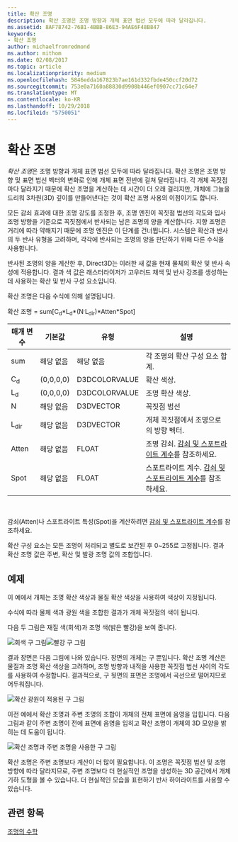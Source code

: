 ```yaml
---
title: 확산 조명
description: 확산 조명은 조명 방향과 개체 표면 법선 모두에 따라 달라집니다.
ms.assetid: 8AF78742-76B1-4BBB-86E3-94AE6F48B847
keywords:
- 확산 조명
author: michaelfromredmond
ms.author: mithom
ms.date: 02/08/2017
ms.topic: article
ms.localizationpriority: medium
ms.openlocfilehash: 5846edda167823b7ae161d332fbde450ccf20d72
ms.sourcegitcommit: 753e0a7160a88830d9908b446ef0907cc71c64e7
ms.translationtype: MT
ms.contentlocale: ko-KR
ms.lasthandoff: 10/29/2018
ms.locfileid: "5750051"
---
```

# <a name="diffuse-lighting"></a>확산 조명


*확산 조명*은 조명 방향과 개체 표면 법선 모두에 따라 달라집니다. 확산 조명은 조명 방향 및 표면 법선 벡터의 변화로 인해 개체 표면 전반에 걸쳐 달라집니다. 각 개체 꼭짓점마다 달라지기 때문에 확산 조명을 계산하는 데 시간이 더 오래 걸리지만, 개체에 그늘을 드리워 3차원(3D) 깊이를 만들어낸다는 것이 확산 조명 사용의 이점이기도 합니다.

모든 감쇠 효과에 대한 조명 강도를 조정한 후, 조명 엔진이 꼭짓점 법선의 각도와 입사 조명 방향을 기준으로 꼭짓점에서 반사되는 남은 조명의 양을 계산합니다. 지향 조명은 거리에 따라 약해지기 때문에 조명 엔진은 이 단계를 건너뜁니다. 시스템은 확산과 반사의 두 반사 유형을 고려하며, 각각에 반사되는 조명의 양을 판단하기 위해 다른 수식을 사용합니다.

반사된 조명의 양을 계산한 후, Direct3D는 이러한 새 값을 현재 물체의 확산 및 반사 속성에 적용합니다. 결과 색 값은 래스터라이저가 고우러드 채색 및 반사 강조를 생성하는 데 사용하는 확산 및 반사 구성 요소입니다.

확산 조명은 다음 수식에 의해 설명됩니다.

확산 조명 = sum\[C<sub>d</sub>\*L<sub>d</sub>\*(N<sup>.</sup>L<sub>dir</sub>)\*Atten\*Spot\]

| 매개 변수       | 기본값 | 유형          | 설명                                                                                      |
|-----------------|---------------|---------------|--------------------------------------------------------------------------------------------------|
| sum             | 해당 없음           | 해당 없음           | 각 조명의 확산 구성 요소 합계.                                                     |
| C<sub>d</sub>   | (0,0,0,0)     | D3DCOLORVALUE | 확산 색상.                                                                                   |
| L<sub>d</sub>   | (0,0,0,0)     | D3DCOLORVALUE | 조명 확산 색상.                                                                             |
| N               | 해당 없음           | D3DVECTOR     | 꼭짓점 법선                                                                                    |
| L<sub>dir</sub> | 해당 없음           | D3DVECTOR     | 개체 꼭짓점에서 조명으로의 방향 벡터.                                                |
| Atten           | 해당 없음           | FLOAT         | 조명 감쇠. [감쇠 및 스포트라이트 계수](attenuation-and-spotlight-factor.md)를 참조하세요. |
| Spot            | 해당 없음           | FLOAT         | 스포트라이트 계수. [감쇠 및 스포트라이트 계수](attenuation-and-spotlight-factor.md)를 참조하세요.  |

 

감쇠(Atten)나 스포트라이트 특성(Spot)을 계산하려면 [감쇠 및 스포트라이트 계수](attenuation-and-spotlight-factor.md)를 참조하세요.

확산 구성 요소는 모든 조명이 처리되고 별도로 보간된 후 0~255로 고정됩니다. 결과 확산 조명 값은 주변, 확산 및 발광 조명 값의 조합입니다.

## <a name="span-idexamplespanspan-idexamplespanspan-idexamplespanexample"></a><span id="Example"></span><span id="example"></span><span id="EXAMPLE"></span>예제


이 예에서 개체는 조명 확산 색상과 물질 확산 색상을 사용하여 색상이 지정됩니다.

수식에 따라 물체 색과 광원 색을 조합한 결과가 개체 꼭짓점의 색이 됩니다.

다음 두 그림은 재질 색(회색)과 조명 색(밝은 빨강)을 보여 줍니다.

![회색 구 그림](images/amb1.jpg)![빨강 구 그림](images/lightred.jpg)

결과 장면은 다음 그림에 나와 있습니다. 장면의 개체는 구 뿐입니다. 확산 조명 계산은 물질과 조명 확산 색상을 고려하며, 조명 방향과 내적을 사용한 꼭짓점 법선 사이의 각도를 사용하여 수정합니다. 결과적으로, 구 뒷면의 표면은 조명에서 곡선으로 떨어지므로 어두워집니다.

![확산 광원이 적용된 구 그림](images/lightd.jpg)

이전 예에서 확산 조명과 주변 조명의 조합이 개체의 전체 표면에 음영을 입힙니다. 다음 그림과 같이 주변 조명이 전에 표면에 음영을 입히고 확산 조명이 개체의 3D 모양을 밝히는 데 도움이 됩니다.

![확산 조명과 주변 조명을 사용한 구 그림](images/lightad.jpg)

확산 조명은 주변 조명보다 계산이 더 많이 필요합니다. 이 조명은 꼭짓점 법선 및 조명 방향에 따라 달라지므로, 주변 조명보다 더 현실적인 조명을 생성하는 3D 공간에서 개체 기하 도형을 볼 수 있습니다. 더 현실적인 모습을 표현하기 반사 하이라이트를 사용할 수 있습니다.

## <a name="span-idrelated-topicsspanrelated-topics"></a><span id="related-topics"></span>관련 항목


[조명의 수학](mathematics-of-lighting.md)

 

 




